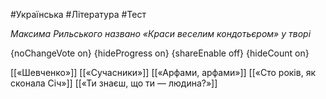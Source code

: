 #Українська #Література #Тест

*Максима Рильського названо «Краси веселим кондотьєром» у творі*

{noChangeVote on}
{hideProgress on}
{shareEnable off}
{hideCount on}

[[«Шевченко»]]
[[«Сучасники»]]
[[«Арфами, арфами»]]
[[«Сто років, як сконала Січ»]]
[[«Ти знаєш, що ти — людина?»]]
